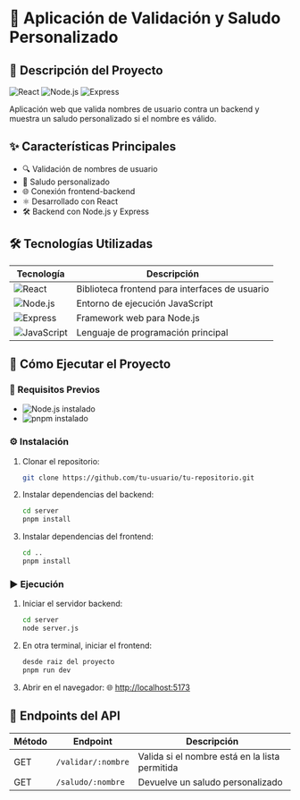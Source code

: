# 📝 Aplicación de Validación y Saludo Personalizado

## 🚀 Descripción del Proyecto

![React](https://img.shields.io/badge/React-20232A?style=for-the-badge&logo=react&logoColor=61DAFB) ![Node.js](https://img.shields.io/badge/Node.js-43853D?style=for-the-badge&logo=node.js&logoColor=white) ![Express](https://img.shields.io/badge/Express.js-404D59?style=for-the-badge)

Aplicación web que valida nombres de usuario contra un backend y muestra un saludo personalizado si el nombre es válido.

## ✨ Características Principales

- 🔍 Validación de nombres de usuario
- 👋 Saludo personalizado
- 🌐 Conexión frontend-backend
- ⚛️ Desarrollado con React
- 🛠️ Backend con Node.js y Express

## 🛠️ Tecnologías Utilizadas

| Tecnología                                                                                               | Descripción                                    |
| -------------------------------------------------------------------------------------------------------- | ---------------------------------------------- |
| ![React](https://img.shields.io/badge/React-61DAFB?logo=react&logoColor=white&style=flat)                | Biblioteca frontend para interfaces de usuario |
| ![Node.js](https://img.shields.io/badge/Node.js-339933?logo=node.js&logoColor=white&style=flat)          | Entorno de ejecución JavaScript                |
| ![Express](https://img.shields.io/badge/Express-000000?logo=express&logoColor=white&style=flat)          | Framework web para Node.js                     |
| ![JavaScript](https://img.shields.io/badge/JavaScript-F7DF1E?logo=javascript&logoColor=black&style=flat) | Lenguaje de programación principal             |

## 🚀 Cómo Ejecutar el Proyecto

### 🔧 Requisitos Previos

- ![Node.js](https://img.shields.io/badge/Node.js-v16+-brightgreen) instalado
- ![pnpm](https://img.shields.io/badge/pnpm-v8+-blue) instalado

### ⚙️ Instalación

1. Clonar el repositorio:

   ```bash
   git clone https://github.com/tu-usuario/tu-repositorio.git
   ```

2. Instalar dependencias del backend:

   ```bash
   cd server
   pnpm install
   ```

3. Instalar dependencias del frontend:
   ```bash
   cd ..
   pnpm install
   ```

### ▶️ Ejecución

1. Iniciar el servidor backend:

   ```bash
   cd server
   node server.js
   ```

2. En otra terminal, iniciar el frontend:

   ```bash
   desde raiz del proyecto
   pnpm run dev
   ```

3. Abrir en el navegador:
   🌐 [http://localhost:5173](http://localhost:5173)

## 🌟 Endpoints del API

| Método | Endpoint           | Descripción                                    |
| ------ | ------------------ | ---------------------------------------------- |
| GET    | `/validar/:nombre` | Valida si el nombre está en la lista permitida |
| GET    | `/saludo/:nombre`  | Devuelve un saludo personalizado               |
